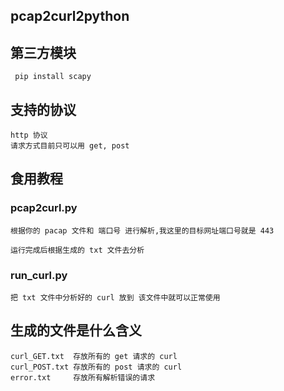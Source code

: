 ## pcap2curl2python

## 第三方模块

```
 pip install scapy
```

## 支持的协议

```
http 协议
请求方式目前只可以用 get, post
```

## 食用教程

### pcap2curl.py

```
根据你的 pacap 文件和 端口号 进行解析,我这里的目标网址端口号就是 443

运行完成后根据生成的 txt 文件去分析
```

###  run_curl.py

```
把 txt 文件中分析好的 curl 放到 该文件中就可以正常使用
```

## 生成的文件是什么含义

```
curl_GET.txt  存放所有的 get 请求的 curl
curl_POST.txt 存放所有的 post 请求的 curl
error.txt     存放所有解析错误的请求
```
